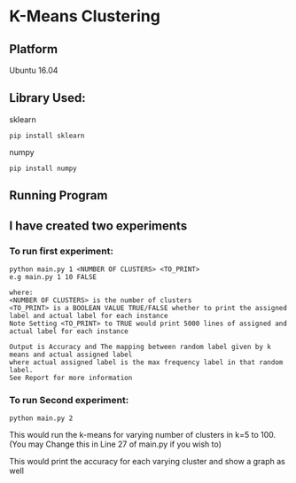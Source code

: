 # K-Means Clustering
## Platform
Ubuntu 16.04

## Library Used: 
sklearn
```
pip install sklearn
```
numpy
```
pip install numpy
```
## Running Program

## I have created two experiments   
### To run first experiment:
```
python main.py 1 <NUMBER OF CLUSTERS> <TO_PRINT>   
e.g main.py 1 10 FALSE
```
```
where:
<NUMBER OF CLUSTERS> is the number of clusters
<TO_PRINT> is a BOOLEAN VALUE TRUE/FALSE whether to print the assigned label and actual label for each instance
Note Setting <TO_PRINT> to TRUE would print 5000 lines of assigned and actual label for each instance
```
```
Output is Accuracy and The mapping between random label given by k means and actual assigned label   
where actual assigned label is the max frequency label in that random label.
See Report for more information
```

### To run Second experiment:
```
python main.py 2
```

This would run the k-means for varying number of clusters in k=5 to 100.
(You may Change this in Line 27 of main.py if you wish to)

This would print the accuracy for each varying cluster and show a graph as well
